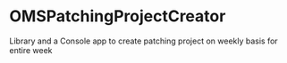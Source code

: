 # OMSPatchingProjectCreator
Library and a Console app to create patching project on weekly basis for entire week
